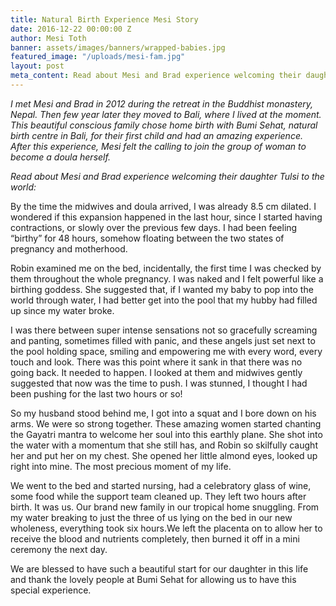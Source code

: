 ```yaml
---
title: Natural Birth Experience Mesi Story
date: 2016-12-22 00:00:00 Z
author: Mesi Toth
banner: assets/images/banners/wrapped-babies.jpg
featured_image: "/uploads/mesi-fam.jpg"
layout: post
meta_content: Read about Mesi and Brad experience welcoming their daughter Tulsi to the world.
---
```


*I met Mesi and Brad in 2012 during the retreat in the Buddhist monastery, Nepal. Then few year later they moved to Bali, where I lived at the moment. This beautiful conscious family chose home birth with Bumi Sehat, natural birth centre in Bali, for their first child and had an amazing experience. After this experience, Mesi felt the calling to join the group of woman to become a doula herself.*

*Read about Mesi and Brad experience welcoming their daughter Tulsi to the world:*

By the time the midwives and doula arrived, I was already 8.5 cm dilated. I wondered if this expansion happened in the last hour, since I started having contractions, or slowly over the previous few days. I had been feeling “birthy” for 48 hours, somehow floating between the two states of pregnancy and motherhood.

Robin examined me on the bed, incidentally, the first time I was checked by them throughout the whole pregnancy. I was naked and I felt powerful like a birthing goddess. She suggested that, if I wanted my baby to pop into the world through water, I had better get into the pool that my hubby had filled up since my water broke.

I was there between super intense sensations not so gracefully screaming and panting, sometimes filled with panic, and these angels just set next to the pool holding space, smiling and empowering me with every word, every touch and look. There was this point where it sank in that there was no going back. It needed to happen. I looked at them and midwives gently suggested that now was the time to push. I was stunned, I thought I had been pushing for the last two hours or so!

So my husband stood behind me, I got into a squat and I bore down on his arms. We were so strong together. These amazing women started chanting the Gayatri mantra to welcome her soul into this earthly plane. She shot into the water with a momentum that she still has, and Robin so skilfully caught her and put her on my chest. She opened her little almond eyes, looked up right into mine. The most precious moment of my life.

We went to the bed and started nursing, had a celebratory glass of wine, some food while the support team cleaned up. They left two hours after birth. It was us. Our brand new family in our tropical home snuggling. From my water breaking to just the three of us lying on the bed in our new wholeness, everything took six hours.We left the placenta on to allow her to receive the blood and nutrients completely, then burned it off in a mini ceremony the next day.

We are blessed to have such a beautiful start for our daughter in this life and thank the lovely people at Bumi Sehat for allowing us to have this special experience.